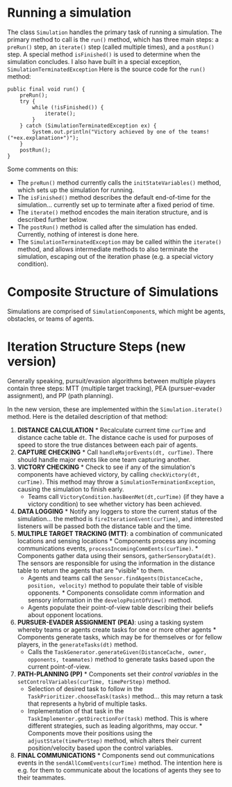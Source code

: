# Running a simulation #
The class `Simulation` handles the primary task of running a simulation. The primary method to call is the `run()` method, which has three main steps: a `preRun()` step, an `iterate()` step (called multiple times), and a `postRun()` step. A special method `isFinished()` is used to determine when the simulation concludes. I also have built in a special exception, `SimulationTerminatedException` Here is the source code for the `run()` method:

```
public final void run() {
    preRun();
    try {
        while (!isFinished()) {
            iterate();
        }
    } catch (SimulationTerminatedException ex) {
        System.out.println("Victory achieved by one of the teams! ("+ex.explanation+")");
    }
    postRun();
}
```

Some comments on this:
  * The `preRun()` method currently calls the `initStateVariables()` method, which sets up the simulation for running.
  * The `isFinished()` method describes the default end-of-time for the simulation... currently set up to terminate after a fixed period of time.
  * The `iterate()` method encodes the main iteration structure, and is described further below.
  * The `postRun()` method is called after the simulation has ended. Currently, nothing of interest is done here.
  * The `SimulationTerminatedException` may be called within the `iterate()` method, and allows intermediate methods to also terminate the simulation, escaping out of the iteration phase (e.g. a special victory condition).

# Composite Structure of Simulations #

Simulations are comprised of `SimulationComponent`s, which might be agents, obstacles, or teams of agents.

# Iteration Structure Steps (new version) #

Generally speaking, pursuit/evasion algorithms between multiple players contain three steps: MTT (multiple target tracking), PEA (pursuer-evader assignment), and PP (path planning).

In the new version, these are implemented within the `Simulation.iterate()` method. Here is the detailed description of that method:
  1. **DISTANCE CALCULATION**
    * Recalculate current time `curTime` and distance cache table `dt`. The distance cache is used for purposes of speed to store the true distances between each pair of agents.
  1. **CAPTURE CHECKING**
    * Call `handleMajorEvents(dt, curTime)`. There should handle major events like one team capturing another.
  1. **VICTORY CHECKING**
    * Check to see if any of the simulation's components have achieved victory, by calling `checkVictory(dt, curTime)`. This method may throw a `SimulationTerminationException`, causing the simulation to finish early.
      * Teams call `VictoryCondition.hasBeenMet(dt,curTime)` (if they have a victory condition) to see whether victory has been achieved.
  1. **DATA LOGGING**
    * Notify any loggers to store the current status of the simulation... the method is `fireIterationEvent(curTime)`, and interested listeners will be passed both the distance table and the time.
  1. **MULTIPLE TARGET TRACKING (MTT)**: a combination of communicated locations and sensing locations
    * Components process any incoming communications events, `processIncomingCommEents(curTime)`.
    * Components gather data using their sensors, `gatherSensoryData(dt)`. The sensors are responsible for using the information in the distance table to return the agents that are "visible" to them.
      * Agents and teams call the `Sensor.findAgents(DistanceCache, position, velocity)` method to populate their table of visible opponents.
    * Components consolidate comm information and sensory information in the `developPointOfView()` method.
      * Agents populate their point-of-view table describing their beliefs about opponent locations.
  1. **PURSUER-EVADER ASSIGNMENT (PEA)**: using a tasking system whereby teams or agents create tasks for one or more other agents
    * Components generate tasks, which may be for themselves or for fellow players, in the `generateTasks(dt)` method.
      * Calls the `TaskGenerator.generateGiven(DistanceCache, owner, opponents, teammates)` method to generate tasks based upon the current point-of-view.
  1. **PATH-PLANNING (PP)**
    * Components set their _control variables_ in the `setControlVariables(curTime, timePerStep)` method.
      * Selection of desired task to follow in the `TaskPrioritizer.chooseTask(tasks)` method... this may return a task that represents a hybrid of multiple tasks.
      * Implementation of that task in the `TaskImplementer.getDirectionFor(task)` method. This is where different strategies, such as leading algorithms, may occur.
    * Components move their positions using the `adjustState(timePerStep)` method, which alters their current position/velocity based upon the control variables.
  1. **FINAL COMMUNICATIONS**
    * Components send out communications events in the `sendAllCommEvents(curTime)` method. The intention here is e.g. for them to communicate about the locations of agents they see to their teammates.